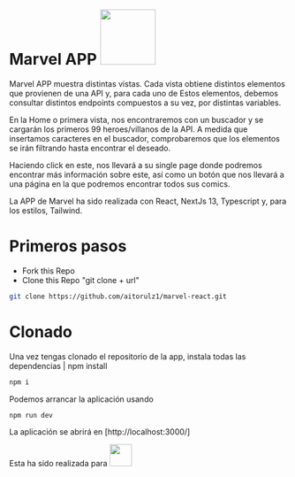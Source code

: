 # Marvel APP <img src="https://user-images.githubusercontent.com/42571115/220859812-504c24e3-5b22-4d0e-9248-bf44c4e04c91.png" width="100px" />

Marvel APP muestra distintas vistas. Cada vista obtiene distintos elementos que provienen de una API y, para cada uno de Estos elementos, debemos consultar distintos endpoints compuestos a su vez, por distintas variables.

En la Home o primera vista, nos encontraremos con un buscador y se cargarán los primeros 99 heroes/villanos de la API. A medida que insertamos caracteres en el buscador, comprobaremos que los elementos se irán filtrando hasta encontrar el deseado.

Haciendo click en este, nos llevará a su single page donde podremos encontrar más información sobre este, así como un botón que nos llevará a una página en la que podremos encontrar todos sus comics.

La APP de Marvel ha sido realizada con React, NextJs 13, Typescript y, para los estilos, Tailwind.

# Primeros pasos

- Fork this Repo
- Clone this Repo "git clone + url"

```sh
git clone https://github.com/aitorulz1/marvel-react.git
```

# Clonado

Una vez tengas clonado el repositorio de la app, instala todas las dependencias | npm install

```sh
npm i
```

Podemos arrancar la aplicación usando

```sh
npm run dev
```

La aplicación se abrirá en [http://localhost:3000/]

Esta ha sido realizada para <img src="https://user-images.githubusercontent.com/42571115/220861430-f7a3cf79-59a8-46e2-9eac-391b143a300c.png" width="40px" />
